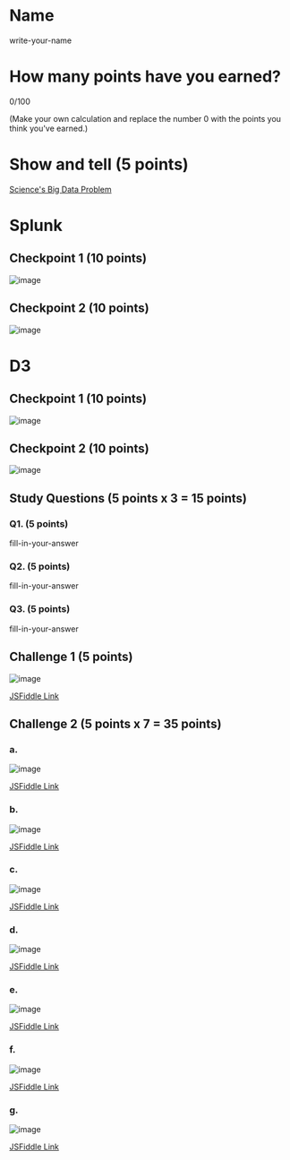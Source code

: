 # Name

write-your-name

# How many points have you earned?

0/100

(Make your own calculation and replace the number 0 with the points you think you've earned.)

# Show and tell (5 points)

[Science's Big Data Problem](http://www.wired.com/2014/08/sciences-big-data-problem/)

# Splunk

## Checkpoint 1 (10 points)

![image](http://i.imgur.com/qb3d4Gn.png)

## Checkpoint 2 (10 points)

![image](http://i.imgur.com/QFnhXqt.png)

# D3

## Checkpoint 1 (10 points)

![image](http://i.imgur.com/8YHNEHe.png)

## Checkpoint 2 (10 points)

![image](image.png?raw=true)

## Study Questions (5 points x 3 = 15 points)

### Q1. (5 points)

fill-in-your-answer

### Q2. (5 points)

fill-in-your-answer

### Q3. (5 points)

fill-in-your-answer


## Challenge 1 (5 points)

![image](image.png?raw=true)

[JSFiddle Link](http://jsfiddle.net/replace-this-path)

## Challenge 2 (5 points x 7 = 35 points)

### a. 

![image](image.png?raw=true)

[JSFiddle Link](http://jsfiddle.net/replace-this-path)

### b.

![image](image.png?raw=true)

[JSFiddle Link](http://jsfiddle.net/replace-this-path)

### c.

![image](image.png?raw=true)

[JSFiddle Link](http://jsfiddle.net/replace-this-path)

### d.

![image](image.png?raw=true)

[JSFiddle Link](http://jsfiddle.net/replace-this-path)

### e.

![image](image.png?raw=true)

[JSFiddle Link](http://jsfiddle.net/replace-this-path)

### f.

![image](image.png?raw=true)

[JSFiddle Link](http://jsfiddle.net/replace-this-path)


### g.

![image](image.png?raw=true)

[JSFiddle Link](http://jsfiddle.net/replace-this-path)
